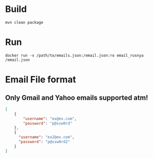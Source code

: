 # Build
`mvn clean package`

# Run

`docker run -v /path/to/emails.json:/email.json:ro email_rusnya /email.json`

# Email File format
## Only Gmail and Yahoo emails supported atm!

```json
[
    {
        "username": "ex@ex.com",
        "password": "p@ssw0rd"
    },
    {
      "username": "ex2@ex.com",
      "password": "p@ssw0rd2"
    }
]
```